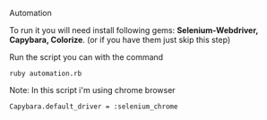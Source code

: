Automation

To run it you will need install following gems: **Selenium-Webdriver, Capybara, Colorize**. (or if you have them just skip this step)

Run the script you can with the command 

    ruby automation.rb

Note: In this script i'm using chrome browser

    Capybara.default_driver = :selenium_chrome
